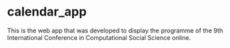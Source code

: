 # calendar_app

This is the web app that was developed to display the programme of the 9th International Conference in Computational Social Science online. 



